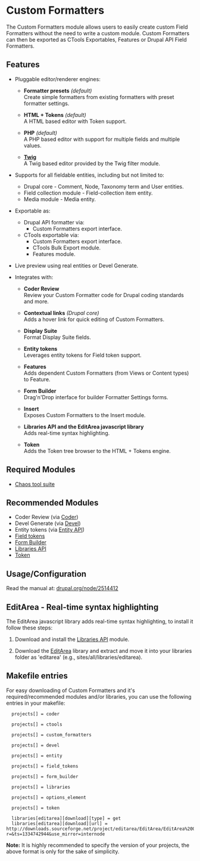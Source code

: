 Custom Formatters
=================

The Custom Formatters module allows users to easily create custom Field
Formatters without the need to write a custom module. Custom Formatters can then
be exported as CTools Exportables, Features or Drupal API Field Formatters.



Features
--------

* Pluggable editor/renderer engines:
    * **Formatter presets** _(default)_  
      Create simple formatters from existing formatters with preset formatter
      settings.
    
    * **HTML + Tokens** _(default)_  
      A HTML based editor with Token support.
    
    * **PHP** _(default)_  
      A PHP based editor with support for multiple fields and multiple values.
    
    * **[Twig](https://drupal.org/project/twig_filter)**  
      A Twig based editor provided by the Twig filter module.
    
* Supports for all fieldable entities, including but not limited to:
    * Drupal core - Comment, Node, Taxonomy term and User entities.
    * Field collection module - Field-collection item entity.
    * Media module - Media entity.
    
* Exportable as:
    * Drupal API formatter via:
        * Custom Formatters export interface.
    * CTools exportable via:
        * Custom Formatters export interface.
        * CTools Bulk Export module.
        * Features module.
        
* Live preview using real entities or Devel Generate.

* Integrates with:
    * **Coder Review**  
      Review your Custom Formatter code for Drupal coding standards and more.
      
    * **Contextual links** _(Drupal core)_  
      Adds a hover link for quick editing of Custom Formatters.
      
    * **Display Suite**  
      Format Display Suite fields.
      
    * **Entity tokens**  
      Leverages entity tokens for Field token support.
      
    * **Features**  
      Adds dependent Custom Formatters (from Views or Content types) to Feature.
      
    * **Form Builder**  
      Drag'n'Drop interface for builder Formatter Settings forms.
      
    * **Insert**  
      Exposes Custom Formatters to the Insert module.
      
    * **Libraries API and the EditArea javascript library**  
      Adds real-time syntax highlighting.
      
    * **Token**  
      Adds the Token tree browser to the HTML + Tokens engine.



Required Modules
----------------

* [Chaos tool suite](http://drupal.org/project/ctools)



Recommended Modules
-------------------

* Coder Review (via [Coder](http://drupal.org/project/coder)) 
* Devel Generate (via [Devel](http://drupal.org/project/devel))
* Entity tokens (via [Entity API](http://drupal.org/project/entity))
* [Field tokens](http://drupal.org/project/field_tokens)
* [Form Builder](http://drupal.org/project/form_builder)
* [Libraries API](http://drupal.org/project/libraries)
* [Token](http://drupal.org/project/token)



Usage/Configuration
-------------------

Read the manual at: [drupal.org/node/2514412](https://www.drupal.org/node/2514412)



EditArea - Real-time syntax highlighting
----------------------------------------

The EditArea javascript library adds real-time syntax highlighting, to install
it follow these steps:

1. Download and install the [Libraries API](http://drupal.org/project/libraries)
   module.

2. Download the [EditArea](http://sourceforge.net/projects/editarea/files/EditArea/EditArea%200.8.2/editarea_0_8_2.zip/downloa)
   library and extract and move it into your libraries folder as 'editarea'
   (e.g., sites/all/libraries/editarea).



Makefile entries
----------------

For easy downloading of Custom Formatters and it's required/recommended modules
and/or libraries, you can use the following entries in your makefile:


      projects[] = coder

      projects[] = ctools

      projects[] = custom_formatters

      projects[] = devel

      projects[] = entity

      projects[] = field_tokens

      projects[] = form_builder

      projects[] = libraries

      projects[] = options_element

      projects[] = token

      libraries[editarea][download][type] = get
      libraries[editarea][download][url] = http://downloads.sourceforge.net/project/editarea/EditArea/EditArea%200.8.2/editarea_0_8_2.zip?r=&ts=1334742944&use_mirror=internode


**Note:** It is highly recommended to specify the version of your projects, the
above format is only for the sake of simplicity.
